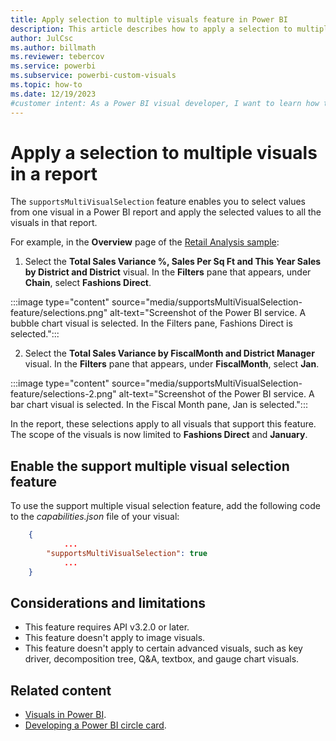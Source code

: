 ```yaml
---
title: Apply selection to multiple visuals feature in Power BI
description: This article describes how to apply a selection to multiple visuals by using the support multiple visual selection feature in Power BI.
author: JulCsc
ms.author: billmath
ms.reviewer: tebercov 
ms.service: powerbi
ms.subservice: powerbi-custom-visuals
ms.topic: how-to
ms.date: 12/19/2023
#customer intent: As a Power BI visual developer, I want to learn how to enable the support multiple visual selection feature in my visual so that users can apply a selection to multiple visuals in a report.
---
```


# Apply a selection to multiple visuals in a report

The `supportsMultiVisualSelection` feature enables you to select values from one visual in a Power BI report and apply the selected values to all the visuals in that report.

For example, in the **Overview** page of the [Retail Analysis sample](../../create-reports/sample-retail-analysis.md):

1. Select the **Total Sales Variance %, Sales Per Sq Ft and This Year Sales by District and District** visual. In the **Filters** pane that appears, under **Chain**, select **Fashions Direct**.

:::image type="content" source="media/supportsMultiVisualSelection-feature/selections.png" alt-text="Screenshot of the Power BI service. A bubble chart visual is selected. In the Filters pane, Fashions Direct is selected.":::

2. Select the **Total Sales Variance by FiscalMonth and District Manager** visual. In the **Filters** pane that appears, under **FiscalMonth**, select **Jan**.

:::image type="content" source="media/supportsMultiVisualSelection-feature/selections-2.png" alt-text="Screenshot of the Power BI service. A bar chart visual is selected. In the Fiscal Month pane, Jan is selected.":::

In the report, these selections apply to all visuals that support this feature. The scope of the visuals is now limited to **Fashions Direct** and **January**.

## Enable the support multiple visual selection feature

To use the support multiple visual selection feature, add the following code to the *capabilities.json* file of your visual:

```json
    {   
            ...
        "supportsMultiVisualSelection": true
            ...
    }
```

## Considerations and limitations

* This feature requires API v3.2.0 or later.
* This feature doesn't apply to image visuals.
* This feature doesn't apply to certain advanced visuals, such as key driver, decomposition tree, Q&A, textbox, and gauge chart visuals.

## Related content

* [Visuals in Power BI](power-bi-visuals-concept.md).
* [Developing a Power BI circle card](develop-circle-card.md).
